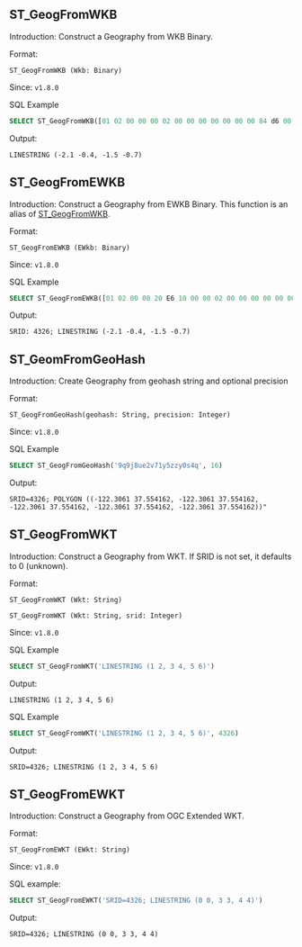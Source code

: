 <!--
 Licensed to the Apache Software Foundation (ASF) under one
 or more contributor license agreements.  See the NOTICE file
 distributed with this work for additional information
 regarding copyright ownership.  The ASF licenses this file
 to you under the Apache License, Version 2.0 (the
 "License"); you may not use this file except in compliance
 with the License.  You may obtain a copy of the License at

   http://www.apache.org/licenses/LICENSE-2.0

 Unless required by applicable law or agreed to in writing,
 software distributed under the License is distributed on an
 "AS IS" BASIS, WITHOUT WARRANTIES OR CONDITIONS OF ANY
 KIND, either express or implied.  See the License for the
 specific language governing permissions and limitations
 under the License.
 -->

## ST_GeogFromWKB

Introduction: Construct a Geography from WKB Binary.

Format:

`ST_GeogFromWKB (Wkb: Binary)`

Since: `v1.8.0`

SQL Example

```sql
SELECT ST_GeogFromWKB([01 02 00 00 00 02 00 00 00 00 00 00 00 84 d6 00 c0 00 00 00 00 80 b5 d6 bf 00 00 00 60 e1 ef f7 bf 00 00 00 80 07 5d e5 bf])
```

Output:

```
LINESTRING (-2.1 -0.4, -1.5 -0.7)
```

## ST_GeogFromEWKB

Introduction: Construct a Geography from EWKB Binary. This function is an alias of [ST_GeogFromWKB](#st_geogfromwkb).

Format:

`ST_GeogFromEWKB (EWkb: Binary)`

Since: `v1.8.0`

SQL Example

```sql
SELECT ST_GeogFromEWKB([01 02 00 00 20 E6 10 00 00 02 00 00 00 00 00 00 00 84 D6 00 C0 00 00 00 00 80 B5 D6 BF 00 00 00 60 E1 EF F7 BF 00 00 00 80 07 5D E5 BF])
```

Output:

```
SRID: 4326; LINESTRING (-2.1 -0.4, -1.5 -0.7)
```

## ST_GeomFromGeoHash

Introduction: Create Geography from geohash string and optional precision

Format:

`ST_GeogFromGeoHash(geohash: String, precision: Integer)`

Since: `v1.8.0`

SQL Example

```sql
SELECT ST_GeogFromGeoHash('9q9j8ue2v71y5zzy0s4q', 16)
```

Output:

```
SRID=4326; POLYGON ((-122.3061 37.554162, -122.3061 37.554162, -122.3061 37.554162, -122.3061 37.554162, -122.3061 37.554162))"
```

## ST_GeogFromWKT

Introduction: Construct a Geography from WKT. If SRID is not set, it defaults to 0 (unknown).

Format:

`ST_GeogFromWKT (Wkt: String)`

`ST_GeogFromWKT (Wkt: String, srid: Integer)`

Since: `v1.8.0`

SQL Example

```sql
SELECT ST_GeogFromWKT('LINESTRING (1 2, 3 4, 5 6)')
```

Output:

```
LINESTRING (1 2, 3 4, 5 6)
```

SQL Example

```sql
SELECT ST_GeogFromWKT('LINESTRING (1 2, 3 4, 5 6)', 4326)
```

Output:

```
SRID=4326; LINESTRING (1 2, 3 4, 5 6)
```

## ST_GeogFromEWKT

Introduction: Construct a Geography from OGC Extended WKT.

Format:

`ST_GeogFromEWKT (EWkt: String)`

Since: `v1.8.0`

SQL example:

```sql
SELECT ST_GeogFromEWKT('SRID=4326; LINESTRING (0 0, 3 3, 4 4)')
```

Output:

```
SRID=4326; LINESTRING (0 0, 3 3, 4 4)
```
